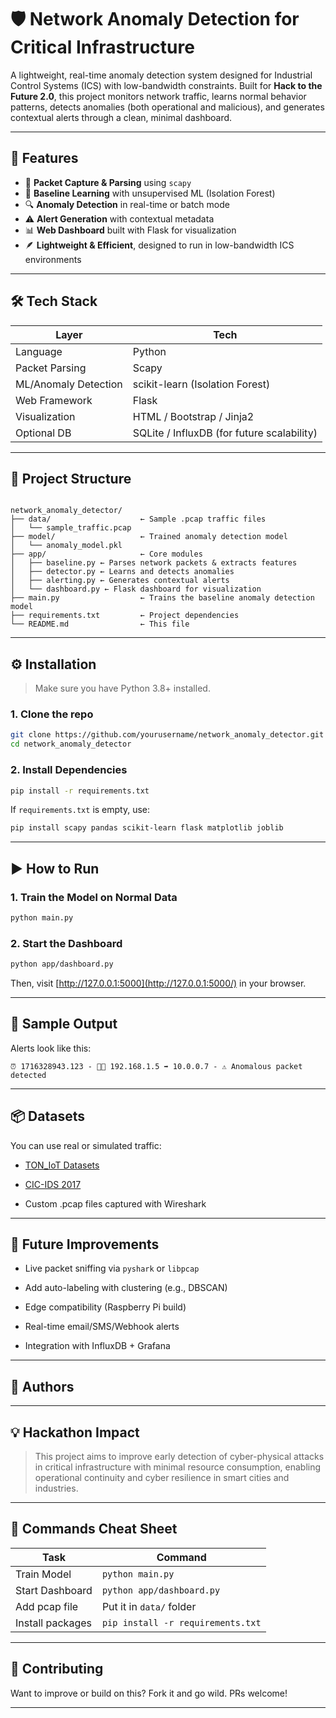 # 🛡️ Network Anomaly Detection for Critical Infrastructure

A lightweight, real-time anomaly detection system designed for Industrial Control Systems (ICS) with low-bandwidth constraints. Built for **Hack to the Future 2.0**, this project monitors network traffic, learns normal behavior patterns, detects anomalies (both operational and malicious), and generates contextual alerts through a clean, minimal dashboard.

---

## 🚀 Features

- 📡 **Packet Capture & Parsing** using `scapy`
- 🧠 **Baseline Learning** with unsupervised ML (Isolation Forest)
- 🔍 **Anomaly Detection** in real-time or batch mode
- ⚠️ **Alert Generation** with contextual metadata
- 📊 **Web Dashboard** built with Flask for visualization
- 🪶 **Lightweight & Efficient**, designed to run in low-bandwidth ICS environments

---

## 🛠️ Tech Stack

| Layer | Tech |
|------|------|
| Language | Python |
| Packet Parsing | Scapy |
| ML/Anomaly Detection | scikit-learn (Isolation Forest) |
| Web Framework | Flask |
| Visualization | HTML / Bootstrap / Jinja2 |
| Optional DB | SQLite / InfluxDB (for future scalability) |

---

## 📂 Project Structure

```

network_anomaly_detector/
├── data/                    ← Sample .pcap traffic files
│   └── sample_traffic.pcap
├── model/                   ← Trained anomaly detection model
│   └── anomaly_model.pkl
├── app/                     ← Core modules
│   ├── baseline.py ← Parses network packets & extracts features
│   ├── detector.py ← Learns and detects anomalies
│   ├── alerting.py ← Generates contextual alerts
│   └── dashboard.py ← Flask dashboard for visualization
├── main.py                  ← Trains the baseline anomaly detection model
├── requirements.txt         ← Project dependencies
└── README.md                ← This file

````

---

## ⚙️ Installation

> Make sure you have Python 3.8+ installed.

### 1. Clone the repo
```bash
git clone https://github.com/yourusername/network_anomaly_detector.git
cd network_anomaly_detector
````

### 2. Install Dependencies

```bash
pip install -r requirements.txt
```

If `requirements.txt` is empty, use:

```bash
pip install scapy pandas scikit-learn flask matplotlib joblib
```

---

## ▶️ How to Run

### 1. Train the Model on Normal Data

```bash
python main.py
```

### 2. Start the Dashboard

```bash
python app/dashboard.py
```

Then, visit [http://127.0.0.1:5000](http://127.0.0.1:5000/) in your browser.

---

## 🧪 Sample Output

Alerts look like this:

```
⏰ 1716328943.123 - 🧑‍💻 192.168.1.5 ➡ 10.0.0.7 - ⚠️ Anomalous packet detected
```

---

## 📦 Datasets

You can use real or simulated traffic:

-   [TON_IoT Datasets](https://research.unsw.edu.au/projects/toniot-datasets)

-   [CIC-IDS 2017](https://www.unb.ca/cic/datasets/ids-2017.html)

-   Custom .pcap files captured with Wireshark


---

## 🌟 Future Improvements

-   Live packet sniffing via `pyshark` or `libpcap`

-   Add auto-labeling with clustering (e.g., DBSCAN)

-   Edge compatibility (Raspberry Pi build)

-   Real-time email/SMS/Webhook alerts

-   Integration with InfluxDB + Grafana


---

## 👥 Authors




------

## 💡 Hackathon Impact

> This project aims to improve early detection of cyber-physical attacks in critical infrastructure with minimal resource consumption, enabling operational continuity and cyber resilience in smart cities and industries.

---

## 🧰 Commands Cheat Sheet

| Task | Command |
| --- | --- |
| Train Model | `python main.py` |
| Start Dashboard | `python app/dashboard.py` |
| Add pcap file | Put it in `data/` folder |
| Install packages | `pip install -r requirements.txt` |

---

## 🤝 Contributing

Want to improve or build on this? Fork it and go wild. PRs welcome!

---

